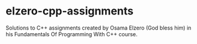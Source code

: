 # elzero-cpp-assignments
Solutions to C++ assignments created by Osama Elzero (God bless him) in his Fundamentals Of Programming With C++ course.
